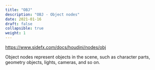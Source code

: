 ```yaml
---
title: "OBJ"
description: "OBJ - Object nodes"
date: 2021-01-16
draft: false
collapsible: true
weight: 1
---
```


https://www.sidefx.com/docs/houdini/nodes/obj

Object nodes represent objects in the scene, such as character parts, geometry objects, lights, cameras, and so on.